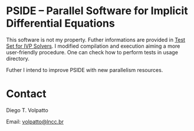 # PSIDE – Parallel Software for Implicit Differential Equations

This software is not my property. Futher informations are provided in [Test Set for IVP Solvers](https://archimede.dm.uniba.it/~testset/testsetivpsolvers/).
I modified compilation and execution aiming a more user-friendly procedure. One can check how to perform tests in usage directory.

Futher I intend to improve PSIDE with new parallelism resources.

# Contact

Diego T. Volpatto

Email: volpatto@lncc.br
